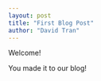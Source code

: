 ```yaml
---
layout: post
title: "First Blog Post"
author: "David Tran"
---
```


Welcome! 

You made it to our blog! 